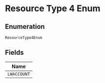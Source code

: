 
# Resource Type 4 Enum

## Enumeration

`ResourceType4Enum`

## Fields

| Name |
|  --- |
| `LWACCOUNT` |

